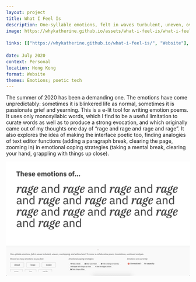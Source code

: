 ```yaml
---
layout: project
title: What I Feel Is
description: One-syllable emotions, felt in waves turbulent, uneven, overlapping, and without end.
image: https://whykatherine.github.io/assets/what-i-feel-is/what-i-feel-is.png

links: [["https://whykatherine.github.io/what-i-feel-is/", "Website"], ["https://github.com/whykatherine/what-i-feel-is", "GitHub"]]

date: July 2020
context: Personal
location: Hong Kong
format: Website
themes: Emotions; poetic tech
---
```


The summer of 2020 has been a demanding one. The emotions have come unpredictably: sometimes it is blinkered life as normal, sometimes it is passionate grief and yearning. This is a e-lit tool for writing emotion poems. It uses only monosyllabic words, which I find to be a useful limitation to curate words as well as to produce a strong evocation, and which originally came out of my thoughts one day of “rage and rage and rage and rage”. It also explores the idea of making the interface poetic too, finding analogies of text editor functions (adding a paragraph break, clearing the page, zooming in) in emotional coping strategies (taking a mental break, clearing your hand, grappling with things up close).

<div class="gallery">
  <img src="/assets/what-i-feel-is/what-i-feel-is.png" alt="Screenshot of website reading: ‘These emotions of...’ followed by ‘rage and rage and rage’ and so on. The sidebar has three columns: the first with buttons labelled with various emotions, the second with ‘emotional coping strategy’ buttons labelled with various functions, the third with radio buttons for selecting if emotions are ‘unresolved’ or ‘at capacity’.">
</div>
